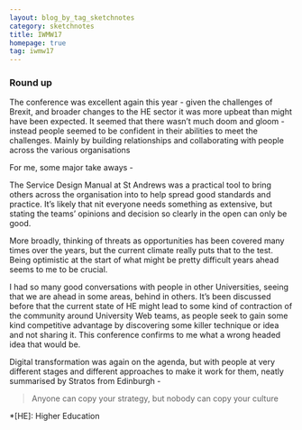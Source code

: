 ```yaml
---
layout: blog_by_tag_sketchnotes
category: sketchnotes
title: IWMW17
homepage: true
tag: iwmw17
---
```



### Round up

The conference was excellent again this year - given the challenges of Brexit, and broader changes to the HE sector it was more upbeat than might have been expected. It seemed that there wasn’t much doom and gloom - instead people seemed to be confident in their abilities to meet the challenges. Mainly by building relationships and collaborating with people across the various organisations

For me, some major take aways -

The Service Design Manual at St Andrews was a practical tool to bring others across the organisation into to help spread good standards and practice. It’s likely that nit everyone needs something as extensive, but stating the teams’ opinions and decision so clearly in the open can only be good.

More broadly, thinking of threats as opportunities has been covered many times over the years, but the current climate really puts that to the test. Being optimistic at the start of what might be pretty difficult years ahead seems to me to be crucial.

I had so many good conversations with people in other Universities, seeing that we are ahead in some areas, behind in others. It’s been discussed before  that the current state of HE might lead to some kind of contraction of the community around University Web teams, as people seek to gain some kind competitive advantage by discovering some killer technique or idea and not sharing it. This conference confirms to me what a wrong headed idea that would be.

Digital transformation was again on the agenda, but with people at very different stages and different approaches to make it work for them, neatly summarised by Stratos from Edinburgh -

> Anyone can copy your strategy, but nobody can copy your culture


*[HE]: Higher Education
